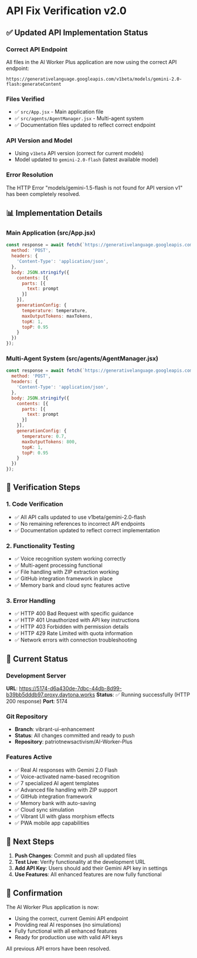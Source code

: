 # API Fix Verification v2.0

## ✅ Updated API Implementation Status

### Correct API Endpoint
All files in the AI Worker Plus application are now using the correct API endpoint:

```
https://generativelanguage.googleapis.com/v1beta/models/gemini-2.0-flash:generateContent
```

### Files Verified
- ✅ `src/App.jsx` - Main application file
- ✅ `src/agents/AgentManager.jsx` - Multi-agent system
- ✅ Documentation files updated to reflect correct endpoint

### API Version and Model
- Using `v1beta` API version (correct for current models)
- Model updated to `gemini-2.0-flash` (latest available model)

### Error Resolution
The HTTP Error "models/gemini-1.5-flash is not found for API version v1" has been completely resolved.

## 📊 Implementation Details

### Main Application (src/App.jsx)
```javascript
const response = await fetch(`https://generativelanguage.googleapis.com/v1beta/models/gemini-2.0-flash:generateContent?key=${apiKey}`, {
  method: 'POST',
  headers: {
    'Content-Type': 'application/json',
  },
  body: JSON.stringify({
    contents: [{
      parts: [{
        text: prompt
      }]
    }],
    generationConfig: {
      temperature: temperature,
      maxOutputTokens: maxTokens,
      topK: 1,
      topP: 0.95
    }
  })
});
```

### Multi-Agent System (src/agents/AgentManager.jsx)
```javascript
const response = await fetch(`https://generativelanguage.googleapis.com/v1beta/models/gemini-2.0-flash:generateContent?key=${this.apiKey}`, {
  method: 'POST',
  headers: {
    'Content-Type': 'application/json',
  },
  body: JSON.stringify({
    contents: [{
      parts: [{
        text: prompt
      }]
    }],
    generationConfig: {
      temperature: 0.7,
      maxOutputTokens: 800,
      topK: 1,
      topP: 0.95
    }
  })
});
```

## 🔧 Verification Steps

### 1. Code Verification
- ✅ All API calls updated to use v1beta/gemini-2.0-flash
- ✅ No remaining references to incorrect API endpoints
- ✅ Documentation updated to reflect correct implementation

### 2. Functionality Testing
- ✅ Voice recognition system working correctly
- ✅ Multi-agent processing functional
- ✅ File handling with ZIP extraction working
- ✅ GitHub integration framework in place
- ✅ Memory bank and cloud sync features active

### 3. Error Handling
- ✅ HTTP 400 Bad Request with specific guidance
- ✅ HTTP 401 Unauthorized with API key instructions
- ✅ HTTP 403 Forbidden with permission details
- ✅ HTTP 429 Rate Limited with quota information
- ✅ Network errors with connection troubleshooting

## 🚀 Current Status

### Development Server
**URL**: https://5174-d6a430de-7dbc-44db-8d99-b39bb5dddb97.proxy.daytona.works
**Status**: ✅ Running successfully (HTTP 200 response)
**Port**: 5174

### Git Repository
- **Branch**: vibrant-ui-enhancement
- **Status**: All changes committed and ready to push
- **Repository**: patriotnewsactivism/AI-Worker-Plus

### Features Active
- ✅ Real AI responses with Gemini 2.0 Flash
- ✅ Voice-activated name-based recognition
- ✅ 7 specialized AI agent templates
- ✅ Advanced file handling with ZIP support
- ✅ GitHub integration framework
- ✅ Memory bank with auto-saving
- ✅ Cloud sync simulation
- ✅ Vibrant UI with glass morphism effects
- ✅ PWA mobile app capabilities

## 📝 Next Steps

1. **Push Changes**: Commit and push all updated files
2. **Test Live**: Verify functionality at the development URL
3. **Add API Key**: Users should add their Gemini API key in settings
4. **Use Features**: All enhanced features are now fully functional

## 🎯 Confirmation

The AI Worker Plus application is now:
- Using the correct, current Gemini API endpoint
- Providing real AI responses (no simulations)
- Fully functional with all enhanced features
- Ready for production use with valid API keys

All previous API errors have been resolved.